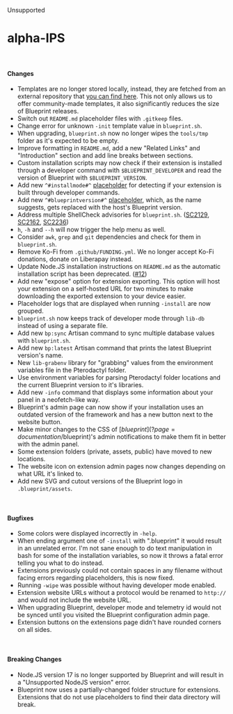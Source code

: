 <span class="badge bg-secondary-subtle border border-secondary-subtle text-secondary-emphasis rounded-pill"><i class="bi bi-x-lg"></i> Unsupported</span>
# alpha-IPS
<br/>

#### Changes
- Templates are no longer stored locally, instead, they are fetched from an external repository that [you can find here](https://github.com/BlueprintFramework/main). This not only allows us to offer community-made templates, it also significantly reduces the size of Blueprint releases.
- Switch out `README.md` placeholder files with `.gitkeep` files.
- Change error for unknown `-init` template value in `blueprint.sh`.
- When upgrading, `blueprint.sh` now no longer wipes the `tools/tmp` folder as it's expected to be empty.
- Improve formatting in `README.md`, add a new "Related Links" and "Introduction" section and add line breaks between sections.
- Custom installation scripts may now check if their extension is installed through a developer command with `$BLUEPRINT_DEVELOPER` and read the version of Blueprint with `$BLUEPRINT_VERSION`.
- Add new `^#installmode#^` [placeholder](?page=documentation/placeholders) for detecting if your extension is built through developer commands.
- Add new `^#blueprintversion#^` [placeholder](?page=documentation/placeholders), which, as the name suggests, gets replaced with the host's Blueprint version.
- Address multiple ShellCheck advisories for `blueprint.sh`. ([SC2129](https://www.shellcheck.net/wiki/SC2129), [SC2162](https://www.shellcheck.net/wiki/SC2162), [SC2236](https://www.shellcheck.net/wiki/SC2236))
- `h`, `-h` and `--h` will now trigger the help menu as well.
- Consider `awk`, `grep` and `git` dependencies and check for them in `blueprint.sh`.
- Remove Ko-Fi from `.github/FUNDING.yml`. We no longer accept Ko-Fi donations, donate on Liberapay instead.
- Update Node.JS installation instructions on `README.md` as the automatic installation script has been deprecated. ([#12](https://github.com/BlueprintFramework/main/pull/12))
- Add new "expose" option for extension exporting. This option will host your extension on a self-hosted URL for two minutes to make downloading the exported extension to your device easier.
- Placeholder logs that are displayed when running `-install` are now grouped.
- `blueprint.sh` now keeps track of developer mode through `lib-db` instead of using a separate file.
- Add new `bp:sync` Artisan command to sync multiple database values with `blueprint.sh`.
- Add new `bp:latest` Artisan command that prints the latest Blueprint version's name.
- New `lib-grabenv` library for "grabbing" values from the environment variables file in the Pterodactyl folder.
- Use environment variables for parsing Pterodactyl folder locations and the current Blueprint version to it's libraries.
- Add new `-info` command that displays some information about your panel in a neofetch-like way.
- Blueprint's admin page can now show if your installation uses an outdated version of the framework and has a new button next to the website button.
- Make minor changes to the CSS of [$blueprint](?page=documentation/$blueprint)'s admin notifications to make them fit in better with the admin panel.
- Some extension folders (private, assets, public) have moved to new locations.
- The website icon on extension admin pages now changes depending on what URL it's linked to.
- Add new SVG and cutout versions of the Blueprint logo in `.blueprint/assets`.

<br/>

#### Bugfixes
- Some colors were displayed incorrectly in `-help`.
- When ending argument one of `-install` with ".blueprint" it would result in an unrelated error. I'm not sane enough to do text manipulation in bash for some of the installation variables, so now it throws a fatal error telling you what to do instead.
- Extensions previously could not contain spaces in any filename without facing errors regarding placeholders, this is now fixed.
- Running `-wipe` was possible without having developer mode enabled.
- Extension website URLs without a protocol would be renamed to `http://` and would not include the website URL.
- When upgrading Blueprint, developer mode and telemetry id would not be synced until you visited the Blueprint configuration admin page.
- Extension buttons on the extensions page didn't have rounded corners on all sides.

<br/>

#### Breaking Changes
- Node.JS version 17 is no longer supported by Blueprint and will result in a "Unsupported NodeJS version" error.
- Blueprint now uses a partially-changed folder structure for extensions. Extensions that do not use placeholders to find their data directory will break.

